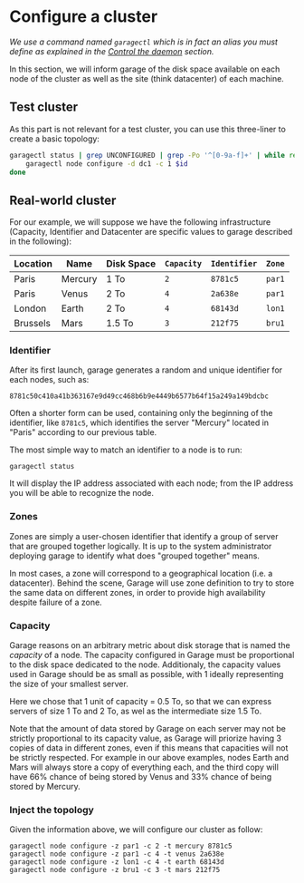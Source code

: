 # Configure a cluster

*We use a command named `garagectl` which is in fact an alias you must define as explained in the [Control the daemon](./daemon.md) section.*

In this section, we will inform garage of the disk space available on each node of the cluster
as well as the site (think datacenter) of each machine.

## Test cluster

As this part is not relevant for a test cluster, you can use this three-liner to create a basic topology:

```bash
garagectl status | grep UNCONFIGURED | grep -Po '^[0-9a-f]+' | while read id; do 
    garagectl node configure -d dc1 -c 1 $id
done
```

## Real-world cluster

For our example, we will suppose we have the following infrastructure (Capacity, Identifier and Datacenter are specific values to garage described in the following):

| Location | Name    | Disk Space | `Capacity` | `Identifier` | `Zone` |
|----------|---------|------------|------------|--------------|--------------|
| Paris    | Mercury | 1 To       | `2`        | `8781c5`     | `par1`       |
| Paris    | Venus   | 2 To       | `4`        | `2a638e`     | `par1`       |
| London   | Earth   | 2 To       | `4`        | `68143d`     | `lon1`       |
| Brussels | Mars    | 1.5 To     | `3`        | `212f75`     | `bru1`       |

### Identifier

After its first launch, garage generates a random and unique identifier for each nodes, such as:

```
8781c50c410a41b363167e9d49cc468b6b9e4449b6577b64f15a249a149bdcbc
```

Often a shorter form can be used, containing only the beginning of the identifier, like `8781c5`,
which identifies the server "Mercury" located in "Paris" according to our previous table.

The most simple way to match an identifier to a node is to run:

```
garagectl status
```

It will display the IP address associated with each node; from the IP address you will be able to recognize the node.

### Zones

Zones are simply a user-chosen identifier that identify a group of server that are grouped together logically.
It is up to the system administrator deploying garage to identify what does "grouped together" means.

In most cases, a zone will correspond to a geographical location (i.e. a datacenter).
Behind the scene, Garage will use zone definition to try to store the same data on different zones,
in order to provide high availability despite failure of a zone.

### Capacity

Garage reasons on an arbitrary metric about disk storage that is named the *capacity* of a node.
The capacity configured in Garage must be proportional to the disk space dedicated to the node.
Additionaly, the capacity values used in Garage should be as small as possible, with
1 ideally representing the size of your smallest server.

Here we chose that 1 unit of capacity = 0.5 To, so that we can express servers of size
1 To and 2 To, as wel as the intermediate size 1.5 To.

Note that the amount of data stored by Garage on each server may not be strictly proportional to
its capacity value, as Garage will priorize having 3 copies of data in different zones,
even if this means that capacities will not be strictly respected. For example in our above examples,
nodes Earth and Mars will always store a copy of everything each, and the third copy will
have 66% chance of being stored by Venus and 33% chance of being stored by Mercury.

### Inject the topology

Given the information above, we will configure our cluster as follow:

```
garagectl node configure -z par1 -c 2 -t mercury 8781c5
garagectl node configure -z par1 -c 4 -t venus 2a638e
garagectl node configure -z lon1 -c 4 -t earth 68143d
garagectl node configure -z bru1 -c 3 -t mars 212f75
```
